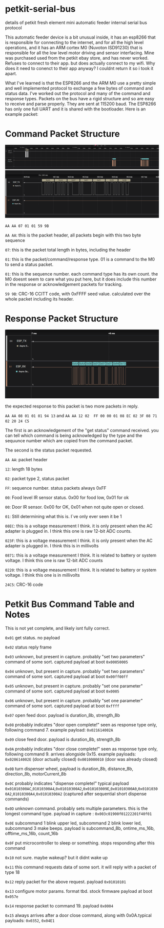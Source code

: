 # petkit-serial-bus
details of petkit fresh element mini automatic feeder internal serial bus protocol

This automatic feeder device is a bit unusual inside, it has an esp8266 that is responsible for connecting to the internet,
and for all the high level operations, and it has an ARM cortex M0 (Nuvoton ISD91230) that is responsible for all the low level motor driving and sensor interfacing.
Mine was purchased used from the petkit ebay store, and has never worked. Refuses to connect to their app. but does actually connect to my wifi. Why does it need to conenct to their app anyway?
I couldnt return it so i took it apart. 

What I've learned is that the ESP8266 and the ARM M0 use a pretty simple and well implemented protocol to exchange a few bytes of command and status data. I've worked out the protocol and many of the command and response types. 
Packets on the bus have a rigid structure and so are easy to receive and parse properly. They are sent at 115200 baud. The ESP8266 has only one full UART and it is shared with the bootloader.
Here is an example packet:

# Command Packet Structure

![get status command and responses](/pictures/get_status.png)
![command packet](/pictures/get_status_2.png)
 
`AA AA 07 01 01 59 9B`

`AA AA`: this is the packet header, all packets begin with this two byte sequence

`07`: this is the packet total length in bytes, including the header

`01`: this is the packet/command/response type. 01 is a command to the M0 to send a status packet.

`01`: this is the sequence number. each command type has its own count. the M0 doesnt seem to care what you put here, but it does include this number in the response or acknowledgement packets for tracking. 

`59 9B`: CRC-16 CCITT code, with 0xFFFF seed value. calculated over the whole packet including its header.

# Response Packet Structure

![get status acknowledgement](/pictures/status_ack.png)

the expected response to this packet is two more packets in reply.

`AA AA 08 01 01 01 94 13` and `AA AA 12 02  FF 00 00 01 08 EC 02 3F 08 71 02 20 24 C5`

The first is an acknowledgement of the "get status" command received. you can tell which command is being acknowledged by the type and the sequunce number which are copied from the command packet.

The second is the status packet requested. 

`AA AA`: packet header

`12`: length 18 bytes

`02`: packet type 2, status packet

`FF`: sequence number. status packets always 0xFF

`00`: Food level IR sensor status. 0x00 for food low, 0x01 for ok

`00`: Door IR sensor. 0x00 for OK, 0x01 when not quite open or closed. 

`01`: Still determining what this is. I`ve only ever seen it be 1

`08EC`: this is a voltage measurement I think. it is only present when the AC adapter is plugged in. I think this one is raw 12-bit ADC counts.

`023F`: this is a voltage measurement I think. it is only present when the AC adapter is plugged in. I think this is in millivolts

`0871`: this is a voltage measurement I think. It is related to battery or system voltage. I think this one is raw 12-bit ADC counts

`0220`: this is a voltage measurement I think. It is related to battery or system voltage. I think this one is in millivolts

`24C5`: CRC-16 code


# Petkit Bus Command Table and Notes

This is not yet complete, and likely isnt fully correct.

`0x01` get status. no payload

`0x02` status reply frame

`0x03` unknown, but present in capture. probably "set two parameters" command of some sort. captured payload at boot `0x00050005`

`0x04` unknown, but present in capture. probably "set two parameters" command of some sort. captured payload at boot `0x00ff00ff`

`0x05` unknown, but present in capture.  probably "set one parameter" command of some sort. captured payload at boot `0x0005`

`0x06` unknown, but present in capture.  probably "set one parameter" command of some sort. captured payload at boot `0xffff`

`0x07` open feed door. payload is duration_8b, strength_8b

`0x08` probably indicates "door open complete!" seen as response type only, following command 7. example payload: `0x021614002A`

`0x09` close feed door. payload is duration_8b, strength_8b

`0x0A` probably indicates "door close complete!" seen as response type only, following command 9. arrives alongside 0x15. example payloads: `0x020614002E` (door actually closed) `0x0010000010` (door was already closed)

`0x0B` turn dispenser wheel, payload is duration_8b, distance_8b, direction_8b, motorCurrent_8b

`0x0C` probably indicates "dispense complete!" typical payload `0x01010300AC`,`01010300A4`,`0x01010300A2`,`0x010103009E`,`0x01010300A0`,`0x01010300A2`,`01010300A4`,`0x01010300A2`  (captured after sequential short dispense commands)

`0x0D` unknown command. probably sets multiple parameters. this is the longest command type. payload in capture : `0x003c01900f01222201f40f01`

`0x0E` subcommand 1 blink upper led, subcommand 2 blink lower led, subcommand 3 make beeps. payload is subcommand_8b, ontime_ms_16b, offtime_ms_16b, count_16b

`0x0F` put microcontroller to sleep or something. stops responding after this command

`0x10` not sure. maybe wakeup? but it didnt wake up

`0x11` this command requests data of some sort. it will reply with a packet of type 18

`0x12` reply packet for the above request. payload `0x01010101`

`0x13` configure motor params. format tbd. stock firmware payload at boot `0x057e`

`0x14` response packet to command 19. payload `0x0004`

`0x15` always arrives after a door close command, along with 0x0A.typical payloads: `0x0352`, `0x04E1` 

